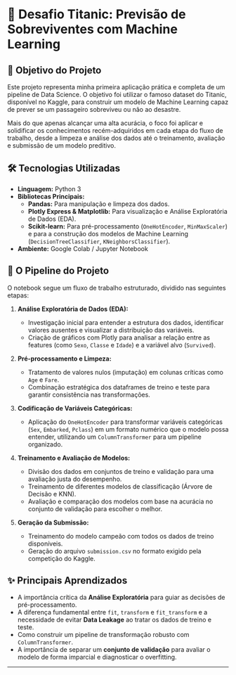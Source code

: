 # 🚢 Desafio Titanic: Previsão de Sobreviventes com Machine Learning

## 🎯 Objetivo do Projeto

Este projeto representa minha primeira aplicação prática e completa de um pipeline de Data Science. O objetivo foi utilizar o famoso dataset do Titanic, disponível no Kaggle, para construir um modelo de Machine Learning capaz de prever se um passageiro sobreviveu ou não ao desastre.

Mais do que apenas alcançar uma alta acurácia, o foco foi aplicar e solidificar os conhecimentos recém-adquiridos em cada etapa do fluxo de trabalho, desde a limpeza e análise dos dados até o treinamento, avaliação e submissão de um modelo preditivo.

## 🛠️ Tecnologias Utilizadas

* **Linguagem:** Python 3
* **Bibliotecas Principais:**
    * **Pandas:** Para manipulação e limpeza dos dados.
    * **Plotly Express & Matplotlib:** Para visualização e Análise Exploratória de Dados (EDA).
    * **Scikit-learn:** Para pré-processamento (`OneHotEncoder`, `MinMaxScaler`) e para a construção dos modelos de Machine Learning (`DecisionTreeClassifier`, `KNeighborsClassifier`).
* **Ambiente:** Google Colab / Jupyter Notebook

## 📂 O Pipeline do Projeto

O notebook segue um fluxo de trabalho estruturado, dividido nas seguintes etapas:

1.  **Análise Exploratória de Dados (EDA):**
    * Investigação inicial para entender a estrutura dos dados, identificar valores ausentes e visualizar a distribuição das variáveis.
    * Criação de gráficos com Plotly para analisar a relação entre as features (como `Sexo`, `Classe` e `Idade`) e a variável alvo (`Survived`).

2.  **Pré-processamento e Limpeza:**
    * Tratamento de valores nulos (imputação) em colunas críticas como `Age` e `Fare`.
    * Combinação estratégica dos dataframes de treino e teste para garantir consistência nas transformações.

3.  **Codificação de Variáveis Categóricas:**
    * Aplicação do `OneHotEncoder` para transformar variáveis categóricas (`Sex`, `Embarked`, `Pclass`) em um formato numérico que o modelo possa entender, utilizando um `ColumnTransformer` para um pipeline organizado.

4.  **Treinamento e Avaliação de Modelos:**
    * Divisão dos dados em conjuntos de treino e validação para uma avaliação justa do desempenho.
    * Treinamento de diferentes modelos de classificação (Árvore de Decisão e KNN).
    * Avaliação e comparação dos modelos com base na acurácia no conjunto de validação para escolher o melhor.

5.  **Geração da Submissão:**
    * Treinamento do modelo campeão com todos os dados de treino disponíveis.
    * Geração do arquivo `submission.csv` no formato exigido pela competição do Kaggle.

## ✨ Principais Aprendizados

* A importância crítica da **Análise Exploratória** para guiar as decisões de pré-processamento.
* A diferença fundamental entre `fit`, `transform` e `fit_transform` e a necessidade de evitar **Data Leakage** ao tratar os dados de treino e teste.
* Como construir um pipeline de transformação robusto com `ColumnTransformer`.
* A importância de separar um **conjunto de validação** para avaliar o modelo de forma imparcial e diagnosticar o overfitting.

---
